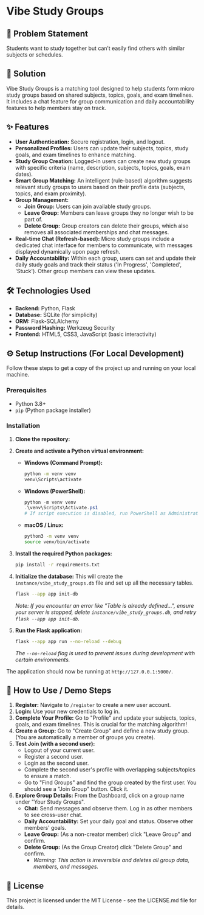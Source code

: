 # Vibe Study Groups

## 🎯 Problem Statement
Students want to study together but can’t easily find others with similar subjects or schedules.

## 🚀 Solution
Vibe Study Groups is a matching tool designed to help students form micro study groups based on shared subjects, topics, goals, and exam timelines. It includes a chat feature for group communication and daily accountability features to help members stay on track.

## ✨ Features

* **User Authentication:** Secure registration, login, and logout.
* **Personalized Profiles:** Users can update their subjects, topics, study goals, and exam timelines to enhance matching.
* **Study Group Creation:** Logged-in users can create new study groups with specific criteria (name, description, subjects, topics, goals, exam dates).
* **Smart Group Matching:** An intelligent (rule-based) algorithm suggests relevant study groups to users based on their profile data (subjects, topics, and exam proximity).
* **Group Management:**
    * **Join Group:** Users can join available study groups.
    * **Leave Group:** Members can leave groups they no longer wish to be part of.
    * **Delete Group:** Group creators can delete their groups, which also removes all associated memberships and chat messages.
* **Real-time Chat (Refresh-based):** Micro study groups include a dedicated chat interface for members to communicate, with messages displayed dynamically upon page refresh.
* **Daily Accountability:** Within each group, users can set and update their daily study goals and track their status ('In Progress', 'Completed', 'Stuck'). Other group members can view these updates.

## 🛠️ Technologies Used

* **Backend:** Python, Flask
* **Database:** SQLite (for simplicity)
* **ORM:** Flask-SQLAlchemy
* **Password Hashing:** Werkzeug Security
* **Frontend:** HTML5, CSS3, JavaScript (basic interactivity)

## ⚙️ Setup Instructions (For Local Development)

Follow these steps to get a copy of the project up and running on your local machine.

### Prerequisites

* Python 3.8+
* `pip` (Python package installer)

### Installation

1.  **Clone the repository:**

2.  **Create and activate a Python virtual environment:**
    * **Windows (Command Prompt):**
        ```bash
        python -m venv venv
        venv\Scripts\activate
        ```
    * **Windows (PowerShell):**
        ```powershell
        python -m venv venv
        .\venv\Scripts\Activate.ps1
        # If script execution is disabled, run PowerShell as Administrator and execute:
        ```
    * **macOS / Linux:**
        ```bash
        python3 -m venv venv
        source venv/bin/activate
        ```

3.  **Install the required Python packages:**
    ```bash
    pip install -r requirements.txt
    ```

4.  **Initialize the database:**
    This will create the `instance/vibe_study_groups.db` file and set up all the necessary tables.
    ```bash
    flask --app app init-db
    ```
    *Note: If you encounter an error like "Table is already defined...", ensure your server is stopped, delete `instance/vibe_study_groups.db`, and retry `flask --app app init-db`.*

5.  **Run the Flask application:**
    ```bash
    flask --app app run --no-reload --debug
    ```
    *The `--no-reload` flag is used to prevent issues during development with certain environments.*

The application should now be running at `http://127.0.0.1:5000/`.

## 🚀 How to Use / Demo Steps

1.  **Register:** Navigate to `/register` to create a new user account.
2.  **Login:** Use your new credentials to log in.
3.  **Complete Your Profile:** Go to "Profile" and update your subjects, topics, goals, and exam timelines. This is crucial for the matching algorithm!
4.  **Create a Group:** Go to "Create Group" and define a new study group. (You are automatically a member of groups you create).
5.  **Test Join (with a second user):**
    * Logout of your current user.
    * Register a second user.
    * Login as the second user.
    * Complete the second user's profile with overlapping subjects/topics to ensure a match.
    * Go to "Find Groups" and find the group created by the first user. You should see a "Join Group" button. Click it.
6.  **Explore Group Details:** From the Dashboard, click on a group name under "Your Study Groups".
    * **Chat:** Send messages and observe them. Log in as other members to see cross-user chat.
    * **Daily Accountability:** Set your daily goal and status. Observe other members' goals.
    * **Leave Group:** (As a non-creator member) click "Leave Group" and confirm.
    * **Delete Group:** (As the Group Creator) click "Delete Group" and confirm.
        * *Warning: This action is irreversible and deletes all group data, members, and messages.*




## 📄 License

This project is licensed under the MIT License - see the LICENSE.md file for details.
